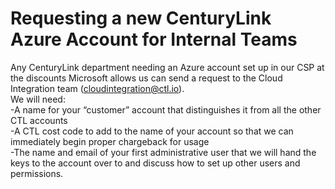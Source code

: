 # Requesting a new CenturyLink Azure Account for Internal Teams
Any CenturyLink department needing an Azure account set up in our CSP at the discounts Microsoft allows us can send a request
to the Cloud Integration team (cloudintegration@ctl.io).<br> 
We will need:<br>
-A name for your “customer” account that distinguishes it from all the other CTL accounts<br>
-A CTL cost code to add to the name of your account so that we can immediately begin proper chargeback for usage<br>
-The name and email of your first administrative user that we will hand the keys to the account over to and discuss how to set
up other users and permissions.

